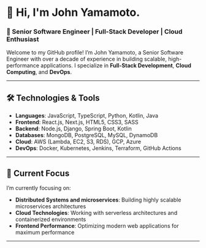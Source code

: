 # 👋 Hi, I'm John Yamamoto.

### 🚀 Senior Software Engineer | Full-Stack Developer | Cloud Enthusiast

Welcome to my GitHub profile! I’m John Yamamoto, a Senior Software Engineer with over a decade of experience in building scalable, high-performance applications. I specialize in **Full-Stack Development**, **Cloud Computing**, and **DevOps**.

---

## 🛠️ Technologies & Tools
- **Languages**: JavaScript, TypeScript, Python, Kotlin, Java
- **Frontend**: React.js, Next.js, HTML5, CSS3, SASS
- **Backend**: Node.js, Django, Spring Boot, Kotlin
- **Databases**: MongoDB, PostgreSQL, MySQL, DynamoDB
- **Cloud**: AWS (Lambda, EC2, S3, RDS), GCP, Azure
- **DevOps**: Docker, Kubernetes, Jenkins, Terraform, GitHub Actions

---

## 🔭 Current Focus
I’m currently focusing on:
- **Distributed Systems and microservices**: Building highly scalable microservices architectures
- **Cloud Technologies**: Working with serverless architectures and containerized environments
- **Frontend Performance**: Optimizing modern web applications for maximum performance

---
